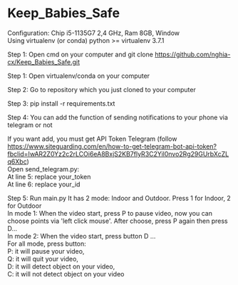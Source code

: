 # Keep_Babies_Safe

Configuration: Chip i5-1135G7 2,4 GHz, Ram 8GB, Window    
Using virtualenv (or conda) python >= virtualenv 3.7.1 

Step 1: Open cmd on your computer and git clone https://github.com/nghia-cx/Keep_Babies_Safe.git

Step 1: Open virtualenv/conda on your computer

Step 2: Go to repository which you just cloned to your computer

Step 3: pip install -r requirements.txt

Step 4: You can add the function of sending notifications to your phone via telegram or not  

If you want add, you must get API Token Telegram (follow https://www.siteguarding.com/en/how-to-get-telegram-bot-api-token?fbclid=IwAR2Z0Yz2c2rLCOi6eA8BxjS2KB7flyR3C2Yil0nvo2Rg29GUrbXcZLq6Xbc)    
Open send_telegram.py:  
    At line 5: replace your_token  
    At line 6: replace your_id  

Step 5: Run main.py
    It has 2 mode: Indoor and Outdoor. Press 1 for Indoor, 2 for Outdoor  
    In mode 1:
        When the video start, press P to pause video, now you can choose points via 'left click mouse'. After choose, press P again then press D...  
    In mode 2:
        When the video start, press button D ...  
    For all mode, press button:  
     P: it will pause your video,  
     Q: it will quit your video,  
     D: it will detect object on your video,  
     C: it will not detect object on your video  
    

